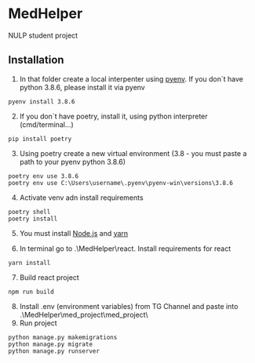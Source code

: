 # MedHelper
NULP student project

## Installation
  
  1. In that folder create a local interpenter using [pyenv](https://github.com/pyenv/pyenv#installation). If you don`t have python 3.8.6, please install it via pyenv
  ```
  pyenv install 3.8.6
  ```
  2. If you don`t have poetry, install it, using python interpreter (cmd/terminal...)
  ```
  pip install poetry
  ```
  3. Using poetry create a new virtual environment (3.8 - you must paste a path to your pyenv python 3.8.6)
  ```
  poetry env use 3.8.6
  poetry env use C:\Users\username\.pyenv\pyenv-win\versions\3.8.6
  ```
  4. Activate venv adn install requirements
  ```
  poetry shell
  poetry install
  ```
  5. You must install [Node.js](https://nodejs.org/uk/download/) and [yarn](https://classic.yarnpkg.com/ru/docs/install/#windows-stable) 
  
  6. In terminal go to .\MedHelper\react. Install requirements for react
  ```
  yarn install
  ```
  7. Build react project
  ```
  npm run build
  ```
  8. Install .env (environment variables) from TG Channel and paste into .\MedHelper\med_project\med_project\
  9. Run project
  ```
  python manage.py makemigrations
  python manage.py migrate
  python manage.py runserver
  ```
